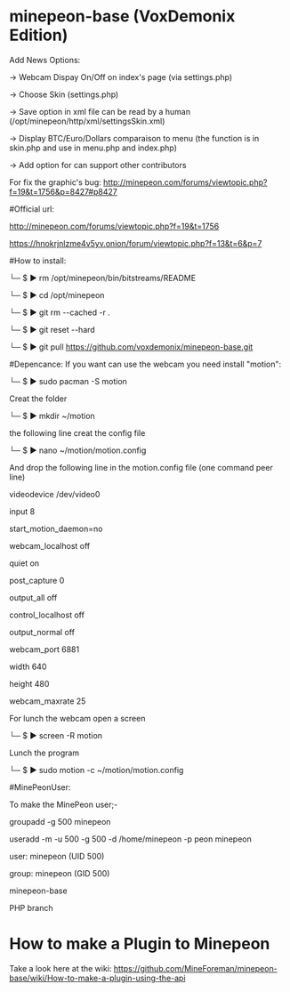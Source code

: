 minepeon-base (VoxDemonix Edition)
=============

Add News Options: 

-> Webcam Dispay On/Off on index's page (via settings.php)

-> Choose Skin (settings.php)

-> Save option in xml file can be read by a human (/opt/minepeon/http/xml/settingsSkin.xml)

-> Display BTC/Euro/Dollars comparaison to menu (the function is in skin.php and use in menu.php and index.php)

-> Add option for can support other contributors


For fix the graphic's bug:
http://minepeon.com/forums/viewtopic.php?f=19&t=1756&p=8427#p8427

#Official url: 

  http://minepeon.com/forums/viewtopic.php?f=19&t=1756
  
  https://hnokrjnlzme4v5yv.onion/forum/viewtopic.php?f=13&t=6&p=7
  
#How to install:

  └─ $ ▶ rm /opt/minepeon/bin/bitstreams/README
  
  └─ $ ▶ cd /opt/minepeon
  
  └─ $ ▶ git rm --cached -r .
  
  └─ $ ▶ git reset --hard
  
  └─ $ ▶ git pull https://github.com/voxdemonix/minepeon-base.git



#Depencance:
If you want can use the webcam you need install "motion":

└─ $ ▶ sudo pacman -S motion

Creat the folder

└─ $ ▶ mkdir ~/motion

the following line creat the config file

└─ $ ▶ nano ~/motion/motion.config

And drop the following line in the motion.config file (one command peer line)

videodevice /dev/video0

input 8

start_motion_daemon=no

webcam_localhost off

quiet on

post_capture 0

output_all off

control_localhost off

output_normal off

webcam_port 6881

width 640

height 480

webcam_maxrate 25



For lunch the webcam open a screen

└─ $ ▶ screen -R motion

Lunch the program

└─ $ ▶ sudo motion -c ~/motion/motion.config


#MinePeonUser:

To make the MinePeon user;-

groupadd -g 500 minepeon

useradd -m -u 500 -g 500 -d /home/minepeon -p peon minepeon

user: minepeon (UID 500)

group: minepeon (GID 500)

minepeon-base

PHP branch


How to make a Plugin to Minepeon
=

Take a look here at the wiki:
https://github.com/MineForeman/minepeon-base/wiki/How-to-make-a-plugin-using-the-api
